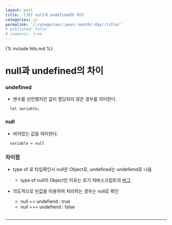 ```yaml
---
layout: post
title: '[JS] null과 undefined의 차이'
categories: js
permalink: '/:categories/:year/:month/:day/:title/'
# published: false
# comments: true
---
```


{% include hits.md %}

# null과 undefined의 차이

### undefined

- 변수를 선언했지만 값이 할당되지 않은 경우를 의미한다.

```
  let variable;
```

### null

- 비어있는 값을 의미한다.

```
  variable = null
```

### 차이점

- type of 로 타입확인시 null은 Object로, undefined는 undefiend로 나옴

  - type of null이 Object인 이유는 초기 자바스크립트의 [버그](https://developer.mozilla.org/en-US/docs/Glossary/Null)

- 의도적으로 빈값을 이용하여 처리하는 경우는 null로 확인

  - null == undefiend : true
  - null === undefiend : false

  <br>

---

